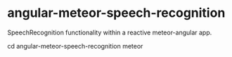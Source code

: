 # angular-meteor-speech-recognition
SpeechRecognition functionality within a reactive meteor-angular app.

cd angular-meteor-speech-recognition
meteor

